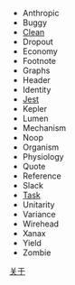 * Anthropic
* Buggy
* [Clean](posts/clean.md)
* Dropout
* Economy
* Footnote
* Graphs
* Header
* Identity
* [Jest](posts/jest.md)
* Kepler
* Lumen
* Mechanism
* Noop
* Organism
* Physiology
* Quote
* Reference
* Slack
* [Task](posts/task.md)
* Unitarity
* Variance
* Wirehead
* Xanax
* Yield
* Zombie

[关于](./about.md)

